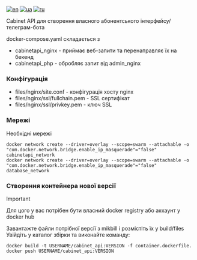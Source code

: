 [![en](https://img.shields.io/badge/lang-en-red.svg)](README.md)
[![ua](https://img.shields.io/badge/lang-ua-yellow.svg)](README.ua.md)
[![ru](https://img.shields.io/badge/lang-ru-blue.svg)](README.ru.md)

Cabinet API для створення власного абонентського інтерфейсу/телеграм-бота

docker-compose.yaml складається з
  + cabinetapi_nginx - приймає веб-запити та перенаправляє їх на бекенд
  + cabinetapi_php - обробляє запит від admin_nginx

### Конфігурація
  + files/nginx/site.conf - конфігурація хосту nginx
  + files/nginx/ssl/fullchain.pem - SSL сертифікат
  + files/nginx/ssl/privkey.pem - ключ SSL

### Мережі

Необхідні мережі

```
docker network create --driver=overlay --scope=swarm --attachable -o "com.docker.network.bridge.enable_ip_masquerade"="false" cabinetapi_network
docker network create --driver=overlay --scope=swarm --attachable -o "com.docker.network.bridge.enable_ip_masquerade"="false" database_network
```

### Створення контейнера нової версії

> [!IMPORTANT]
> Для цого у вас потрiбен бути власний docker registry або аккаунт у docker hub

Завантажте файли потрібної версії з mikbill і розмістіть їх у build/files
Увійдіть у каталог збірки та виконайте команду:

```
docker build -t USERNAME/cabinet_api:VERSION -f container.dockerfile.
docker push USERNAME/cabinet_api:VERSION
```
